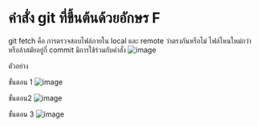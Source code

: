 # คำสั่ง git ที่ขึ้นต้นด้วยอักษร F
git fetch คือ การตรวจสอบไฟล์ภายใน local และ remote ว่าตรงกันหรือไม่ ไฟล์ไหนใหม่กว่า หรือล้าสมัยอยู่กี่ commit
มีการใช้ร่วมกับคำสั่ง
![image](https://github.com/KanyakornPuengmon/Git_A-Z_Mission_65030018/assets/144195697/360b68f9-ce82-4fab-a0d7-67cd5b9b8bba)


ตัวอย่าง

ขั้นตอน 1
![image](https://github.com/KanyakornPuengmon/Git_A-Z_Mission_65030018/assets/144195697/2c28406a-a2f6-4684-ba8d-77fcc24d8369)


ขั้นตอน2
![image](https://github.com/KanyakornPuengmon/Git_A-Z_Mission_65030018/assets/144195697/5d7b03af-071d-458f-a081-1edc91718a3d)


ขั้นตอน 3
![image](https://github.com/KanyakornPuengmon/Git_A-Z_Mission_65030018/assets/144195697/99fd1a52-2465-4eca-8070-44c4e7c16c1b)



